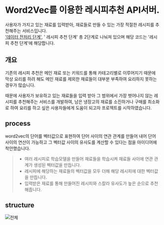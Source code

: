 # Word2Vec를 이용한 레시피추천 API서버.

사용자가 가지고 있는 재료를 입력받아, 재료들로 만들 수 있는 가장 적절한 레시피를 추천해주는 서비스입니다. \
['데이터 전처리 단계'](https://github.com/khx1712/ohkanglee_crawling), ' 레시피 추천 단계' 총 2단계로 나눠져 있으며 해당 코드는 '레시피 추천 단계'에 해당합니다.

## 개요
기존의 레시피 추천은 메인 재료 또는 키워드를 통해 카테고리별로 이루어지기 때문에 막상 요리를 하려 해도 메인 재료를 제외한 재료들이 대부분 부족하여 요리하지 못하는 경우가 많습니다.

때문에 사용자가 보유하고 있는 재료들을 입력 받아 그 범위에서 가장 벗어나지 않는 레시피를 추천해주는 서비스를 개발하여, 남은 냉장고의 재료를 소진하거나 구매를 최소화로 하여 요리를 하고 싶은 사용자들에게 도움이 되고자 프로젝트를 시작하였습니다.

## process
word2vec의 단어를 벡터값으로 표현하여 단어 사이의 연관 관계를 만들어 내어 단어 사이의 연산이 가능하고 그 벡터값 사이의 유사도를 계산할 수 있다는 점을 아이디어에 착안했습니다. 
> + 여러 레시피로 학습모델을 만들어 재료들을 학습시켜 재료들 사이에 연관 관계가 생성된 벡터값을 만듭니다.
> + 레시피에 해당하는 재료들의 벡터값을 모두 더해 해당 레시피에 대한 벡터값을 만듭니다.
> + 입력받은 재료를 통해 만들어진 레시피와 스칼라 유사도가 높은 순으로 추천해줍니다.

## structure
![전체](https://user-images.githubusercontent.com/42955392/111572564-2d7b0280-87ec-11eb-89bf-6f8d0e744de3.PNG)
